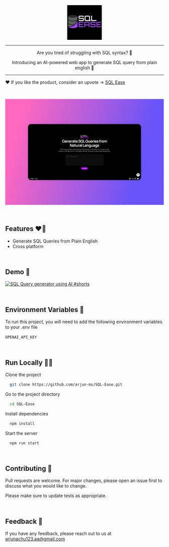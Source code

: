 
<div align="center">
<img width="110px" src="/assets/sql-ease-sqr.png">
</div>

---

<p align="center">
    <p align="center">Are you tired of struggling with SQL syntax? 🤨</p>
    <p align="center">Introducing an AI-powered web app to generate SQL query from plain english 📃</p>
</p>

---
❤️ If you like the product, consider an upvote →
[SQL Ease](https://www.producthunt.com/posts/sql-ease)

<br>

![SQL Ease](/assets/supershot.png)

<br>

## Features ❤️‍🔥

- Generate SQL Queries from Plain English
- Cross platform

<br>

## Demo 📼

[![SQL Query generator using AI #shorts](https://img.youtube.com/vi/S_bu1qPaz_w/0.jpg)](https://www.youtube.com/watch?v=S_bu1qPaz_w)

<br>

## Environment Variables 🔑

To run this project, you will need to add the following environment variables to your .env file

`OPENAI_API_KEY`

<br>

## Run Locally 🏃🏻

Clone the project

```bash
  git clone https://github.com/arjun-ms/SQL-Ease.git
```

Go to the project directory

```bash
  cd SQL-Ease
```

Install dependencies

```bash
  npm install
```

Start the server

```bash
  npm run start
```

<br>

## Contributing 📜

Pull requests are welcome. For major changes, please open an issue first
to discuss what you would like to change.

Please make sure to update tests as appropriate.

<br>

## Feedback 📮

If you have any feedback, please reach out to us at arjunachu123.aa@gmail.com

